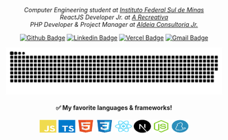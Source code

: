<div align="center" width>

<p><em>Computer Engineering student at <a href="https://portal.pcs.ifsuldeminas.edu.br/">Instituto Federal Sul de Minas</a></br> ReactJS Developer Jr. at <a href="https://arecreativa.com.br/">A Recreativa</a></br>PHP Developer & Project Manager at <a href="http://aldeiaconsultoriajr.com/">Aldeia Consultoria Jr.</a></em></p>

[![Github Badge](https://img.shields.io/badge/-Github-000?style=flat-square&logo=Github&logoColor=white&link=https://github.com/azevgabriel)](https://github.com/azevgabriel)
[![Linkedin Badge](https://img.shields.io/badge/-LinkedIn-blue?style=flat-square&logo=Linkedin&logoColor=white&link=https://www.linkedin.com/in/azevgabriel/)](https://www.linkedin.com/in/azevgabriel/)
[![Vercel Badge](https://img.shields.io/badge/-Vercel-blueviolet?style=flat-square&logo=Vercel&link=https://https://vercel.com/azevgabriel/)](https://vercel.com/azevgabriel/)
[![Gmail Badge](https://img.shields.io/badge/-Gmail-c14438?style=flat-square&logo=Gmail&logoColor=white&link=mailto:azevgabriel@gmail.com)](mailto:azevgabriel@gmail.com)

![Snake animation](https://github.com/azevgabriel/azevgabriel/blob/output/github-contribution-grid-snake.svg)

<h4>✅ My favorite languages & frameworks!</h4>
<div style="display: inline_block">
<img align="center" alt="JavaScript" height="30" width="40" src="https://raw.githubusercontent.com/devicons/devicon/master/icons/javascript/javascript-plain.svg">
<img align="center" alt="TypeScript" height="30" width="40" src="https://raw.githubusercontent.com/devicons/devicon/master/icons/typescript/typescript-plain.svg">
<img align="center" alt="HTML5" height="30" width="40" src="https://raw.githubusercontent.com/devicons/devicon/master/icons/html5/html5-original.svg">
<img align="center" alt="CSS3" height="30" width="40" src="https://raw.githubusercontent.com/devicons/devicon/master/icons/css3/css3-original.svg">
<img align="center" alt="ReactJS" height="30" width="40" src="https://raw.githubusercontent.com/devicons/devicon/master/icons/react/react-original.svg">
<img align="center" alt="NextJS" height="30" width="40" src="https://github.com/devicons/devicon/blob/master/icons/nextjs/nextjs-original.svg">
<img align="center" alt="NodeJS" height="30" width="40" src="https://github.com/devicons/devicon/blob/master/icons/nodejs/nodejs-original.svg">
<img align="center" alt="Yarn" height="30" width="40" src="https://github.com/devicons/devicon/blob/master/icons/yarn/yarn-original.svg">
</div>

</div>
